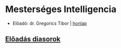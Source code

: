 # Mesterséges Intelligencia

- Előadó: dr. Gregorics Tibor | [honlap](https://people.inf.elte.hu/gt/)

## [Előadás diasorok](https://people.inf.elte.hu/gt/mi/mi.html)

